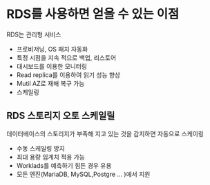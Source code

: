 # RDS를 사용하면 얻을 수 있는 이점

RDS는 관리형 서비스
- 프로비저닝, OS 패치 자동화
- 특정 시점을 지속 적으로 백업, 리스토어
- 대시보드를 이용한 모니터링
- Read replica를 이용하여 읽기 성능 향상
- Mutil AZ로 재해 복구 가능
- 스케일링

## RDS 스토리지 오토 스케일릴

데이터베이스의 스토리지가 부족해 지고 있는 것을 감지하면 자동으로 스케이링

- 수동 스케일링 방지
- 최대 용량 임계치 적용 가능
- Worklads를 예측하기 힘든 경우 유용
- 모든 엔진(MariaDB, MySQL,Postgre ... )에서 지원